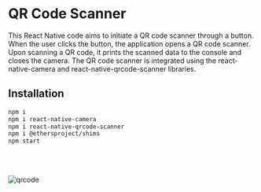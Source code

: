 # QR Code Scanner

This React Native code aims to initiate a QR code scanner through a button. When the user clicks the button, the application opens a QR code scanner. Upon scanning a QR code, it prints the scanned data to the console and closes the camera. The QR code scanner is integrated using the react-native-camera and react-native-qrcode-scanner libraries.



## Installation

```sh
npm i
npm i react-native-camera
npm i react-native-qrcode-scanner
npm i @ethersproject/shims
npm start
```

<br />
<br />


![qrcode](https://github.com/snsen0/QRCodeScanner/assets/148704343/e9f19282-9479-4f48-8ecb-1631ad2ca500)
